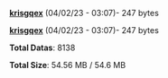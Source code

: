 [**krisgqex**](/data/krisgqex.txt) (04/02/23 - 03:07)- 247 bytes

[**krisgqex**](/data/krisgqex.txt) (04/02/23 - 03:07)- 247 bytes

**Total Datas**: 8138

**Total Size**: 54.56 MB / 54.6 MB